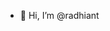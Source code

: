 - 👋 Hi, I’m @radhiant

<!---
radhiant/radhiant is a ✨ special ✨ repository because its `README.md` (this file) appears on your GitHub profile.
You can click the Preview link to take a look at your changes.
--->
